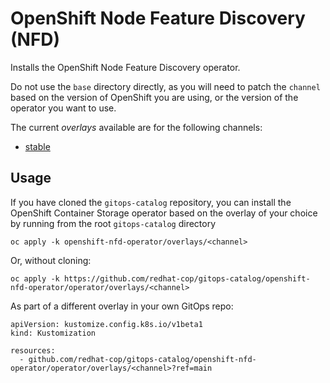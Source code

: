 # OpenShift Node Feature Discovery (NFD)

Installs the OpenShift Node Feature Discovery operator.

Do not use the `base` directory directly, as you will need to patch the `channel` based on the version of OpenShift you are using, or the version of the operator you want to use.

The current *overlays* available are for the following channels:
* [stable](overlays/stable)

## Usage

If you have cloned the `gitops-catalog` repository, you can install the OpenShift Container Storage operator based on the overlay of your choice by running from the root `gitops-catalog` directory

```
oc apply -k openshift-nfd-operator/overlays/<channel>
```

Or, without cloning:

```
oc apply -k https://github.com/redhat-cop/gitops-catalog/openshift-nfd-operator/operator/overlays/<channel>
```

As part of a different overlay in your own GitOps repo:

```
apiVersion: kustomize.config.k8s.io/v1beta1
kind: Kustomization

resources:
  - github.com/redhat-cop/gitops-catalog/openshift-nfd-operator/operator/overlays/<channel>?ref=main
```
